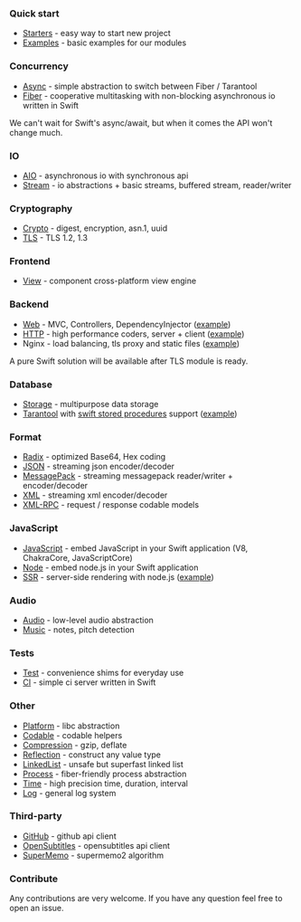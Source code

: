 ### Quick start

* [Starters](https://github.com/swiftstack/starters) - easy way to start new project
* [Examples](https://github.com/swiftstack/examples) - basic examples for our modules

### Concurrency

* [Async](https://github.com/swiftstack/async) - simple abstraction to switch between Fiber / Tarantool
* [Fiber](https://github.com/swiftstack/fiber) - cooperative multitasking with non-blocking asynchronous io written in Swift

We can't wait for Swift's async/await, but when it comes the API won't change much.

### IO

* [AIO](https://github.com/swiftstack/aio) - asynchronous io with synchronous api
* [Stream](https://github.com/swiftstack/stream) - io abstractions + basic streams, buffered stream, reader/writer

### Cryptography

* [Crypto](https://github.com/swiftstack/crypto) - digest, encryption, asn.1, uuid
* [TLS](https://github.com/swiftstack/tls) - TLS 1.2, 1.3

### Frontend

* [View](https://github.com/swiftstack/view) - component cross-platform view engine

### Backend

* [Web](https://github.com/swiftstack/web) - MVC, Controllers, DependencyInjector ([example](https://github.com/swiftstack/examples/tree/master/web))
* [HTTP](https://github.com/swiftstack/http) - high performance coders, server + client ([example](https://github.com/swiftstack/examples/tree/master/http))
* Nginx - load balancing, tls proxy and static files ([example](https://github.com/swiftstack/examples/tree/master/nginx-spa))

A pure Swift solution will be available after TLS module is ready.<br>

### Database

* [Storage](https://github.com/swiftstack/storage) - multipurpose data storage
* [Tarantool](https://github.com/swiftstack/tarantool) with [swift stored procedures](https://github.com/swiftstack/tarantool#tarantool-module) support ([example](https://github.com/swiftstack/examples/tree/master/tarantool))<br>

### Format

* [Radix](https://github.com/swiftstack/radix) - optimized Base64, Hex coding
* [JSON](https://github.com/swiftstack/json) - streaming json encoder/decoder
* [MessagePack](https://github.com/swiftstack/messagepack) - streaming messagepack reader/writer + encoder/decoder
* [XML](https://github.com/swiftstack/xml) - streaming xml encoder/decoder
* [XML-RPC](https://github.com/swiftstack/xml-rpc) - request / response codable models

### JavaScript

* [JavaScript](https://github.com/swiftstack/javascript) - embed JavaScript in your Swift application (V8, ChakraCore, JavaScriptCore)
* [Node](https://github.com/swiftstack/node) - embed node.js in your Swift application
* [SSR](https://github.com/swiftstack/ssr) - server-side rendering with node.js ([example](https://github.com/swiftstack/examples/tree/master/server-side-rendering))

### Audio

* [Audio](https://github.com/swiftstack/audio) - low-level audio abstraction
* [Music](https://github.com/swiftstack/music) - notes, pitch detection

### Tests

* [Test](https://github.com/swiftstack/test) - convenience shims for everyday use
* [CI](https://github.com/swiftstack/continuous-integration) - simple ci server written in Swift

### Other

* [Platform](https://github.com/swiftstack/platform) - libc abstraction
* [Codable](https://github.com/swiftstack/codable) - codable helpers
* [Compression](https://github.com/swiftstack/compression) - gzip, deflate
* [Reflection](https://github.com/swiftstack/reflection) - construct any value type
* [LinkedList](https://github.com/swiftstack/linked-list) - unsafe but superfast linked list
* [Process](https://github.com/swiftstack/process) - fiber-friendly process abstraction
* [Time](https://github.com/swiftstack/time) - high precision time, duration, interval
* [Log](https://github.com/swiftstack/log) - general log system

### Third-party

* [GitHub](https://github.com/swiftstack/github) - github api client
* [OpenSubtitles](https://github.com/swiftstack/opensubtitles) - opensubtitles api client
* [SuperMemo](https://github.com/swiftstack/supermemo) - supermemo2 algorithm

### Contribute

Any contributions are very welcome. If you have any question feel free to open an issue.<br/>
